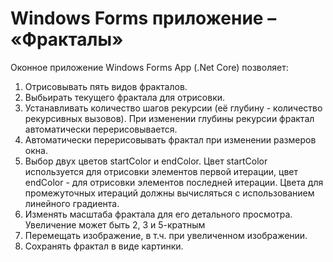 # Windows Forms приложение – «Фракталы»

Оконное приложение Windows Forms App (.Net Core) позволяет:
1. Отрисовывать пять видов фракталов.
2. Выбьирать текущего фрактала для отрисовки.
3. Устанавливать количество шагов рекурсии (её глубину - количество рекурсивных вызовов). При изменении глубины рекурсии фрактал автоматически перерисовывается. 
5. Автоматически перерисовывать фрактал при изменении размеров окна. 
6. Выбор двух цветов startColor и endColor. Цвет startColor используется для отрисовки элементов первой итерации, цвет endColor - для отрисовки элементов последней итерации. Цвета для промежуточных итераций должны вычисляться с использованием линейного градиента.
7. Изменять масштаба фрактала для его детального просмотра. Увеличение может быть 2, 3 и 5-кратным
8. Перемещать изображение, в т.ч. при увеличенном изображении.
9. Сохранять фрактал в виде картинки.

